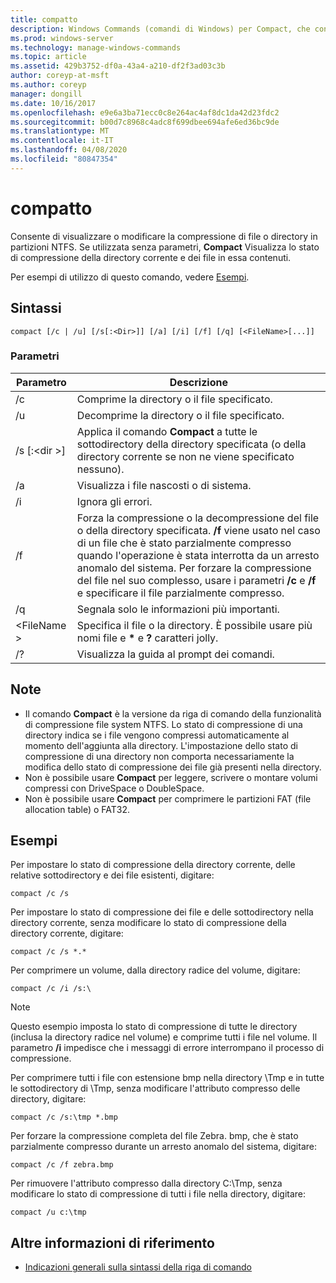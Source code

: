 ```yaml
---
title: compatto
description: Windows Commands (comandi di Windows) per Compact, che consente di visualizzare o modificare la compressione di file o directory in partizioni NTFS.
ms.prod: windows-server
ms.technology: manage-windows-commands
ms.topic: article
ms.assetid: 429b3752-df0a-43a4-a210-df2f3ad03c3b
author: coreyp-at-msft
ms.author: coreyp
manager: dongill
ms.date: 10/16/2017
ms.openlocfilehash: e9e6a3ba71ecc0c8e264ac4af8dc1da42d23fdc2
ms.sourcegitcommit: b00d7c8968c4adc8f699dbee694afe6ed36bc9de
ms.translationtype: MT
ms.contentlocale: it-IT
ms.lasthandoff: 04/08/2020
ms.locfileid: "80847354"
---
```

# <a name="compact"></a>compatto

Consente di visualizzare o modificare la compressione di file o directory in partizioni NTFS. Se utilizzata senza parametri, **Compact** Visualizza lo stato di compressione della directory corrente e dei file in essa contenuti.

Per esempi di utilizzo di questo comando, vedere [Esempi](#BKMK_examples).

## <a name="syntax"></a>Sintassi

```
compact [/c | /u] [/s[:<Dir>]] [/a] [/i] [/f] [/q] [<FileName>[...]]
```

### <a name="parameters"></a>Parametri

|Parametro|Descrizione|
|---------|-----------|
|/c|Comprime la directory o il file specificato.|
|/u|Decomprime la directory o il file specificato.|
|/s [:\<dir >]|Applica il comando **Compact** a tutte le sottodirectory della directory specificata (o della directory corrente se non ne viene specificato nessuno).|
|/a|Visualizza i file nascosti o di sistema.|
|/i|Ignora gli errori.|
|/f|Forza la compressione o la decompressione del file o della directory specificata. **/f** viene usato nel caso di un file che è stato parzialmente compresso quando l'operazione è stata interrotta da un arresto anomalo del sistema. Per forzare la compressione del file nel suo complesso, usare i parametri **/c** e **/f** e specificare il file parzialmente compresso.|
|/q|Segnala solo le informazioni più importanti.|
|\<FileName >|Specifica il file o la directory. È possibile usare più nomi file e **&#42;** e **?** caratteri jolly.|
|/?|Visualizza la guida al prompt dei comandi.|

## <a name="remarks"></a>Note

-   Il comando **Compact** è la versione da riga di comando della funzionalità di compressione file system NTFS. Lo stato di compressione di una directory indica se i file vengono compressi automaticamente al momento dell'aggiunta alla directory. L'impostazione dello stato di compressione di una directory non comporta necessariamente la modifica dello stato di compressione dei file già presenti nella directory.
-   Non è possibile usare **Compact** per leggere, scrivere o montare volumi compressi con DriveSpace o DoubleSpace.
-   Non è possibile usare **Compact** per comprimere le partizioni FAT (file allocation table) o FAT32.

## <a name="examples"></a><a name=BKMK_examples></a>Esempi

Per impostare lo stato di compressione della directory corrente, delle relative sottodirectory e dei file esistenti, digitare:
```
compact /c /s 
```
Per impostare lo stato di compressione dei file e delle sottodirectory nella directory corrente, senza modificare lo stato di compressione della directory corrente, digitare:
```
compact /c /s *.*
```
Per comprimere un volume, dalla directory radice del volume, digitare:
```
compact /c /i /s:\
```

> [!NOTE]
> Questo esempio imposta lo stato di compressione di tutte le directory (inclusa la directory radice nel volume) e comprime tutti i file nel volume. Il parametro **/i** impedisce che i messaggi di errore interrompano il processo di compressione.

Per comprimere tutti i file con estensione bmp nella directory \Tmp e in tutte le sottodirectory di \Tmp, senza modificare l'attributo compresso delle directory, digitare:
```
compact /c /s:\tmp *.bmp
```
Per forzare la compressione completa del file Zebra. bmp, che è stato parzialmente compresso durante un arresto anomalo del sistema, digitare:
```
compact /c /f zebra.bmp
```
Per rimuovere l'attributo compresso dalla directory C:\Tmp, senza modificare lo stato di compressione di tutti i file nella directory, digitare:
```
compact /u c:\tmp
```

## <a name="additional-references"></a>Altre informazioni di riferimento

- [Indicazioni generali sulla sintassi della riga di comando](command-line-syntax-key.md)